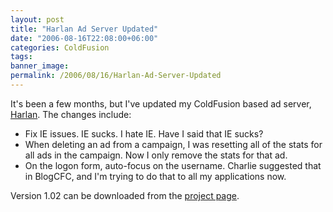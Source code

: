 ```yaml
---
layout: post
title: "Harlan Ad Server Updated"
date: "2006-08-16T22:08:00+06:00"
categories: ColdFusion 
tags: 
banner_image: 
permalink: /2006/08/16/Harlan-Ad-Server-Updated
---
```


It's been a few months, but I've updated my ColdFusion based ad server, <a href="http://ray.camdenfamily.com/projects/harlan">Harlan</a>. The changes include:

<ul>
<li>Fix IE issues. IE sucks. I hate IE. Have I said that IE sucks?
<li>When deleting an ad from a campaign, I was resetting all of the stats for all ads in the campaign. Now I only remove the stats for that ad.
<li>On the logon form, auto-focus on the username. Charlie suggested that in BlogCFC, and I'm trying to do that to all my applications now.
</ul>

Version 1.02 can be downloaded from the <a href="http://ray.camdenfamily.com/projects/harlan">project page</a>.
